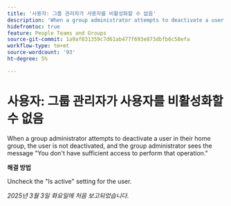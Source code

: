 ```yaml
---
title: '사용자: 그룹 관리자가 사용자를 비활성화할 수 없음'
description: 'When a group administrator attempts to deactivate a user in their home group, the user is not deactivated, and the group administrator sees the message You don''t have sufficient access to perform that operation. '
hidefromtoc: true
feature: People Teams and Groups
source-git-commit: 1a9af831359c7d61ab477f693e873dbfb6c58efa
workflow-type: tm+mt
source-wordcount: '93'
ht-degree: 5%

---
```



# 사용자: 그룹 관리자가 사용자를 비활성화할 수 없음

When a group administrator attempts to deactivate a user in their home group, the user is not deactivated, and the group administrator sees the message &quot;You don&#39;t have sufficient access to perform that operation.&quot;

**해결 방법**

Uncheck the &quot;Is active&quot; setting for the user.

_2025년 3월 3일 화요일에 처음 보고되었습니다._
